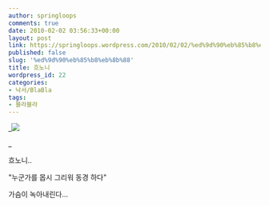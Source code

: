 ```yaml
---
author: springloops
comments: true
date: 2010-02-02 03:56:33+00:00
layout: post
link: https://springloops.wordpress.com/2010/02/02/%ed%9d%90%eb%85%b8%eb%8b%88/
published: false
slug: '%ed%9d%90%eb%85%b8%eb%8b%88'
title: 흐노니
wordpress_id: 22
categories:
- 낙서/BlaBla
tags:
- 블라블라
---
```


  

_![](http://localhost/wordpress/wp-content/uploads/1/cfile23.uf.1876AD0B4B67A2250D9233.jpg)  

_



흐노니.. 

"누군가를 몹시 그리워 동경 하다" 







가슴이 녹아내린다...

